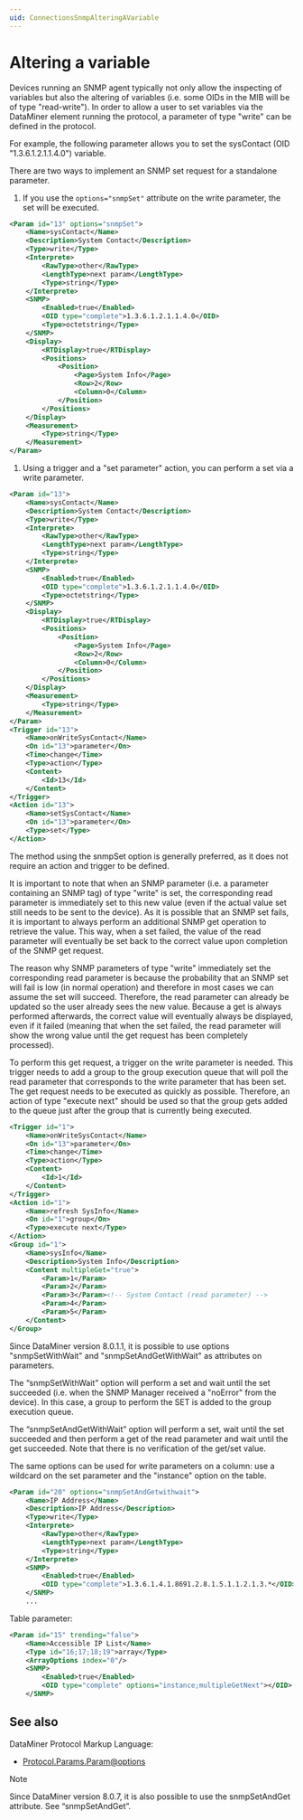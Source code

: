 ```yaml
---
uid: ConnectionsSnmpAlteringAVariable
---
```


# Altering a variable

Devices running an SNMP agent typically not only allow the inspecting of variables but also the altering of variables (i.e. some OIDs in the MIB will be of type "read-write"). In order to allow a user to set variables via the DataMiner element running the protocol, a parameter of type "write" can be defined in the protocol.

For example, the following parameter allows you to set the sysContact (OID "1.3.6.1.2.1.1.4.0") variable.

There are two ways to implement an SNMP set request for a standalone parameter.

1. If you use the `options="snmpSet"` attribute on the write parameter, the set will be executed.

```xml
<Param id="13" options="snmpSet">
    <Name>sysContact</Name>
    <Description>System Contact</Description>
    <Type>write</Type>
    <Interprete>
        <RawType>other</RawType>
        <LengthType>next param</LengthType>
        <Type>string</Type>
    </Interprete>
    <SNMP>
        <Enabled>true</Enabled>
        <OID type="complete">1.3.6.1.2.1.1.4.0</OID>
        <Type>octetstring</Type>
    </SNMP>
    <Display>
        <RTDisplay>true</RTDisplay>
        <Positions>
            <Position>
                <Page>System Info</Page>
                <Row>2</Row>
                <Column>0</Column>
            </Position>
        </Positions>
    </Display>
    <Measurement>
        <Type>string</Type>
    </Measurement>
</Param>
```

1. Using a trigger and a "set parameter" action, you can perform a set via a write parameter.

```xml
<Param id="13">
    <Name>sysContact</Name>
    <Description>System Contact</Description>
    <Type>write</Type>
    <Interprete>
        <RawType>other</RawType>
        <LengthType>next param</LengthType>
        <Type>string</Type>
    </Interprete>
    <SNMP>
        <Enabled>true</Enabled>
        <OID type="complete">1.3.6.1.2.1.1.4.0</OID>
        <Type>octetstring</Type>
    </SNMP>
    <Display>
        <RTDisplay>true</RTDisplay>
        <Positions>
            <Position>
                <Page>System Info</Page>
                <Row>2</Row>
                <Column>0</Column>
            </Position>
        </Positions>
    </Display>
    <Measurement>
        <Type>string</Type>
    </Measurement>
</Param>
<Trigger id="13">
    <Name>onWriteSysContact</Name>
    <On id="13">parameter</On>
    <Time>change</Time>
    <Type>action</Type>
    <Content>
        <Id>13</Id>
    </Content>
</Trigger>
<Action id="13">
    <Name>setSysContact</Name>
    <On id="13">parameter</On>
    <Type>set</Type>
</Action>
```

The method using the snmpSet option is generally preferred, as it does not require an action and trigger to be defined.

It is important to note that when an SNMP parameter (i.e. a parameter containing an SNMP tag) of type "write" is set, the corresponding read parameter is immediately set to this new value (even if the actual value set still needs to be sent to the device). As it is possible that an SNMP set fails, it is important to always perform an additional SNMP get operation to retrieve the value. This way, when a set failed, the value of the read parameter will eventually be set back to the correct value upon completion of the SNMP get request.

The reason why SNMP parameters of type "write" immediately set the corresponding read parameter is because the probability that an SNMP set will fail is low (in normal operation) and therefore in most cases we can assume the set will succeed. Therefore, the read parameter can already be updated so the user already sees the new value. Because a get is always performed afterwards, the correct value will eventually always be displayed, even if it failed (meaning that when the set failed, the read parameter will show the wrong value until the get request has been completely processed).

To perform this get request, a trigger on the write parameter is needed. This trigger needs to add a group to the group execution queue that will poll the read parameter that corresponds to the write parameter that has been set. The get request needs to be executed as quickly as possible. Therefore, an action of type "execute next" should be used so that the group gets added to the queue just after the group that is currently being executed.

```XML
<Trigger id="1">
    <Name>onWriteSysContact</Name>
    <On id="13">parameter</On>
    <Time>change</Time>
    <Type>action</Type>
    <Content>
        <Id>1</Id>
    </Content>
</Trigger>
<Action id="1">
    <Name>refresh SysInfo</Name>
    <On id="1">group</On>
    <Type>execute next</Type>
</Action>
<Group id="1">
    <Name>sysInfo</Name>
    <Description>System Info</Description>
    <Content multipleGet="true">
        <Param>1</Param>
        <Param>2</Param>
        <Param>3</Param><!-- System Contact (read parameter) -->
        <Param>4</Param>
        <Param>5</Param>
    </Content>
</Group>
```

Since DataMiner version 8.0.1.1, it is possible to use options "snmpSetWithWait" and "snmpSetAndGetWithWait" as attributes on parameters.

The “snmpSetWithWait” option will perform a set and wait until the set succeeded (i.e. when the SNMP Manager received a "noError" from the device). In this case, a group to perform the SET is added to the group execution queue.

The “snmpSetAndGetWithWait” option will perform a set, wait until the set succeeded and then perform a get of the read parameter and wait until the get succeeded. Note that there is no verification of the get/set value.

The same options can be used for write parameters on a column: use a wildcard on the set parameter and the "instance" option on the table.

```XML
<Param id="20" options="snmpSetAndGetwithwait">
    <Name>IP Address</Name>
    <Description>IP Address</Description>
    <Type>write</Type>
    <Interprete>
        <RawType>other</RawType>
        <LengthType>next param</LengthType>
        <Type>string</Type>
    </Interprete>
    <SNMP>
        <Enabled>true</Enabled>
        <OID type="complete">1.3.6.1.4.1.8691.2.8.1.5.1.1.2.1.3.*</OID>
    </SNMP>
    ...
```

Table parameter:

```XML
<Param id="15" trending="false">
    <Name>Accessible IP List</Name>
    <Type id="16;17;18;19">array</Type>
    <ArrayOptions index="0"/>
    <SNMP>
        <Enabled>true</Enabled>
        <OID type="complete" options="instance;multipleGetNext"></OID>
    </SNMP>
```

## See also

DataMiner Protocol Markup Language:

- [Protocol.Params.Param@options](xref:Protocol.Params.Param-options)

> [!NOTE]
> Since DataMiner version 8.0.7, it is also possible to use the snmpSetAndGet attribute. See “snmpSetAndGet”.
